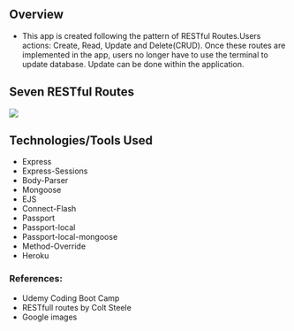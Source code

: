 ## Overview

* This app is created following the pattern of RESTful Routes.Users actions: Create, Read, Update and Delete(CRUD). Once these routes are implemented in the app, users no longer have to use the terminal to update database. Update can be done within the application.

## Seven RESTful Routes

![](/assets/images/RESTful.PNG)

## Technologies/Tools Used

* Express
* Express-Sessions
* Body-Parser
* Mongoose
* EJS
* Connect-Flash
* Passport
* Passport-local
* Passport-local-mongoose
* Method-Override
* Heroku

### References:

* Udemy Coding Boot Camp
* RESTfull routes by Colt Steele
* Google images


